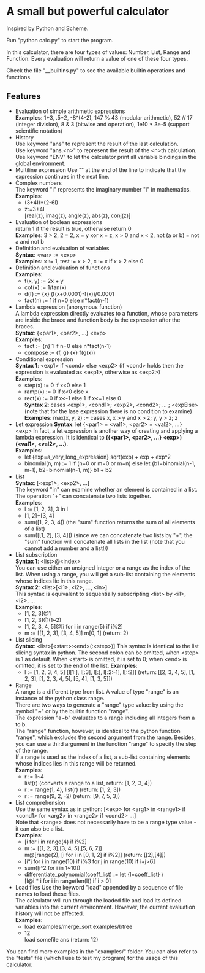 # A small but powerful calculator

Inspired by Python and Scheme.

Run "python calc.py" to start the program.

In this calculator, there are four types of values: Number, List, Range and Function.
Every evaluation will return a value of one of these four types.  

Check the file "__builtins.py" to see the available builtin operations and functions.  

## Features

- Evaluation of simple arithmetic expressions  
    **Examples**: 1+3, .5*2, -8^(4-2), 147 % 43 (modular arithmetic), 52 // 17 (integer division), 8 & 3 (bitwise and operation), 1e10 \* 3e-5 (support scientific notation)
- History  
    Use keyword "ans" to represent the result of the last calculation.  
    Use keyword "ans.\<n>" to represent the result of the \<n>th calculation.  
    Use keyword "ENV" to let the calculator print all variable bindings in the global environment.
- Multiline expression
    Use "\" at the end of the line to indicate that the expression continues in the next line.  
- Complex numbers  
    The keyword "I" represents the imaginary number "i" in mathematics.  
    **Examples**:
  - (3+4I)*(2-6I)
  - z:=3+4I  
    [real(z), imag(z), angle(z), abs(z), conj(z)]  
- Evaluation of boolean expressions  
    return 1 if the result is true, otherwise return 0  
    **Examples**: 3 > 2, 2 = 2, x = y xor x = z, x > 0 and x < 2, not (a or b) = not a and not b
- Definition and evaluation of variables  
    **Syntax**: \<var> := \<exp>  
    **Examples**: x := 1, test := x > 2, c := x if x > 2 else 0
- Definition and evaluation of functions  
    **Examples**:  
  - f(x, y) := 2x + y  
  - cot(x) := 1/tan(x)  
  - d(f) := {x} (f(x+0.0001)-f(x))/0.0001
  - fact(n) := 1 if n=0 else n*fact(n-1)
- Lambda expression (anonymous function)  
    A lambda expression directly evaluates to a function, whose parameters are inside the brace and function body is the expression after the braces.  
    **Syntax**: {\<par1>, \<par2>, ...} \<exp>  
    **Examples**:
  - fact := {n} 1 if n=0 else n*fact(n-1)
  - compose := {f, g} {x} f(g(x))
- Conditional expression  
    **Syntax 1**: \<exp1> if \<cond> else \<exp2> (if \<cond> holds then the expression is evaluated as \<exp1>, otherwise as \<exp2>)  
    **Examples**:  
  - step(x) := 0 if x<0 else 1
  - ramp(x) := 0 if x<0 else x  
  - rect(x) := 0 if x<-1 else 1 if x<=1 else 0  
    **Syntax 2**: cases \<exp1>, \<cond1>; \<exp2>, \<cond2>; ... ; \<expElse> (note that for the lase expression there is no condition to examine)  
    **Examples**: max(x, y, z) := cases x, x > y and x > z; y, y > z; z
- Let expression
    **Syntax**: let {\<par1> = \<val1>, \<par2> = \<val2>, ...} \<exp>
    In fact, a let expression is another way of creating and applying a lambda expression. It is identical to **({\<par1>, \<par2>, ...} \<exp>)(\<val1>, \<val2>, ...)**.  
    **Examples**:  
  - let {exp=a_very_long_expression} sqrt(exp) + exp + exp^2
  - binomial(n, m) := 1 if (n=0 or m=0 or m=n) else let {b1=binomial(n-1, m-1), b2=binomial(n-1, m)} b1 + b2  
- List  
    **Syntax**: [\<exp1>, \<exp2>, ...]  
    The keyword "in" can examine whether an element is contained in a list.  
    The operation "+" can concatenate two lists together.  
    **Examples**:
  - l := [1, 2, 3], 3 in l
  - [1, 2]+[3, 4]
  - sum([1, 2, 3, 4]) (the "sum" function returns the sum of all elements of a list)  
  - sum([[1, 2], [3, 4]]) (since we can concatenate two lists by "+", the "sum" function will concatenate all lists in the list (note that you cannot add a number and a list!))
- List subscription  
    **Syntax 1**: \<list>@\<index>  
    You can use either an unsigned integer or a range as the index of the list. When using a range, you will get a sub-list containing the elements whose indices lie in this range.  
    **Syntax 2**: \<list>[\<i1>, \<i2>, ..., \<in>]  
    This syntax is equivalent to sequentially subscripting \<list> by \<i1>, \<i2>, ...  
    **Examples**:  
  - [1, 2, 3]@1
  - [1, 2, 3]@(1~2)
  - [1, 2, 3, 4, 5]@[i for i in range(5) if i%2]
  - m := [[1, 2, 3], [3, 4, 5]]
    m[0, 1] (return: 2)
- List slicing  
    **Syntax**: \<list>[\<start>:\<end>(:\<step>)]
    This syntax is identical to the list slicing syntax in python.
    The second colon can be omitted, when \<step> is 1 as default.
    When \<start> is omitted, it is set to 0; when \<end> is omitted, it is set to the end of the list.
    **Examples**:  
  - l := [1, 2, 3, 4, 5]
    [l[1:], l[:3], l[:], l[:2:-1], l[::2]] (return: [[2, 3, 4, 5], [1, 2, 3], [1, 2, 3, 4, 5], [5, 4], [1, 3, 5]])
- Range  
    A range is a different type from list. A value of type "range" is an instance of the python class range.  
    There are two ways to generate a "range" type value: by using the symbol "\~" or by the builtin function "range".  
    The expression "a\~b" evaluates to a range including all integers from a to b.  
    The "range" function, however, is identical to the python function "range", which excludes the second argument from the range. Besides, you can use a third argument in the function "range" to specify the step of the range.  
    If a range is used as the index of a list, a sub-list containing elements whose indices lies in this range will be returned.  
    **Examples**:
  - r := 1~4  
    list(r) (converts a range to a list, return: [1, 2, 3, 4])
  - r := range(1, 4), list(r) (return: [1, 2, 3])
  - r := range(9, 2, -2) (return: [9, 7, 5, 3])
- List comprehension  
    Use the same syntax as in python: [\<exp> for \<arg1> in \<range1> if \<cond1> for \<arg2> in \<range2> if \<cond2> ...]  
    Note that \<range> does not necessarily have to be a range type value - it can also be a list.  
    **Examples**:
  - [i for i in range(4) if i%2]
  - m := [[1, 2, 3],[3, 4, 5],[5, 6, 7]]  
    m@[range(2), [i for i in [0, 1, 2] if i%2]] (return: [[2],[4]])
  - [i\*j for i in range(10) if i%3 for j in range(10) if i+j>6]
  - sum([i^2 for i in 1~10])
  - differentiate_polynomial(coeff_list) := let {l=coeff_list} \  
    [l@i * i for i in range(len(l)) if i > 0]
- Load files
    Use the keyword "load" appended by a sequence of file names to load these files.  
    The calculator will run through the loaded file and load its defined variables into the current environment. However, the current evaluation history will not be affected.  
    **Examples**:
  - load examples/merge_sort examples/btree
  - 12  
    load somefile
    ans (return: 12)

You can find more examples in the "examples/" folder. You can also refer to the "tests" file (which I use to test my program) for the usage of this calculator.
